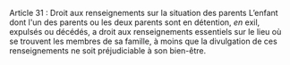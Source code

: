 Article 31 : Droit aux renseignements sur la situation des parents
L’enfant dont l'un des parents ou les deux parents sont en détention, _en_ exil, expulsés ou décédés, a droit aux renseignements essentiels sur le lieu où se trouvent les membres de sa famille, à moins que la divulgation de ces renseignements ne soit préjudiciable à son bien-être.